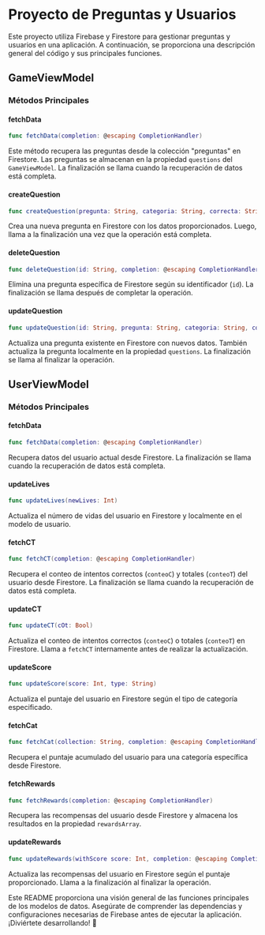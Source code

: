 # Proyecto de Preguntas y Usuarios

Este proyecto utiliza Firebase y Firestore para gestionar preguntas y usuarios en una aplicación. A continuación, se proporciona una descripción general del código y sus principales funciones.

## GameViewModel

### Métodos Principales

#### fetchData
```swift
func fetchData(completion: @escaping CompletionHandler)
```
Este método recupera las preguntas desde la colección "preguntas" en Firestore. Las preguntas se almacenan en la propiedad `questions` del `GameViewModel`. La finalización se llama cuando la recuperación de datos está completa.

#### createQuestion
```swift
func createQuestion(pregunta: String, categoria: String, correcta: String, incorrecta1: String, incorrecta2: String, incorrecta3: String, puntos: Int, completion: @escaping CompletionHandler)
```
Crea una nueva pregunta en Firestore con los datos proporcionados. Luego, llama a la finalización una vez que la operación está completa.

#### deleteQuestion
```swift
func deleteQuestion(id: String, completion: @escaping CompletionHandler)
```
Elimina una pregunta específica de Firestore según su identificador (`id`). La finalización se llama después de completar la operación.

#### updateQuestion
```swift
func updateQuestion(id: String, pregunta: String, categoria: String, correcta: String, incorrecta1: String, incorrecta2: String, incorrecta3: String, puntos: Int, completion: @escaping CompletionHandler)
```
Actualiza una pregunta existente en Firestore con nuevos datos. También actualiza la pregunta localmente en la propiedad `questions`. La finalización se llama al finalizar la operación.

## UserViewModel

### Métodos Principales

#### fetchData
```swift
func fetchData(completion: @escaping CompletionHandler)
```
Recupera datos del usuario actual desde Firestore. La finalización se llama cuando la recuperación de datos está completa.

#### updateLives
```swift
func updateLives(newLives: Int)
```
Actualiza el número de vidas del usuario en Firestore y localmente en el modelo de usuario.

#### fetchCT
```swift
func fetchCT(completion: @escaping CompletionHandler)
```
Recupera el conteo de intentos correctos (`conteoC`) y totales (`conteoT`) del usuario desde Firestore. La finalización se llama cuando la recuperación de datos está completa.

#### updateCT
```swift
func updateCT(cOt: Bool)
```
Actualiza el conteo de intentos correctos (`conteoC`) o totales (`conteoT`) en Firestore. Llama a `fetchCT` internamente antes de realizar la actualización.

#### updateScore
```swift
func updateScore(score: Int, type: String)
```
Actualiza el puntaje del usuario en Firestore según el tipo de categoría especificado.

#### fetchCat
```swift
func fetchCat(collection: String, completion: @escaping CompletionHandler)
```
Recupera el puntaje acumulado del usuario para una categoría específica desde Firestore.

#### fetchRewards
```swift
func fetchRewards(completion: @escaping CompletionHandler)
```
Recupera las recompensas del usuario desde Firestore y almacena los resultados en la propiedad `rewardsArray`.

#### updateRewards
```swift
func updateRewards(withScore score: Int, completion: @escaping CompletionHandler)
```
Actualiza las recompensas del usuario en Firestore según el puntaje proporcionado. Llama a la finalización al finalizar la operación.

Este README proporciona una visión general de las funciones principales de los modelos de datos. Asegúrate de comprender las dependencias y configuraciones necesarias de Firebase antes de ejecutar la aplicación. ¡Diviértete desarrollando! 🚀
